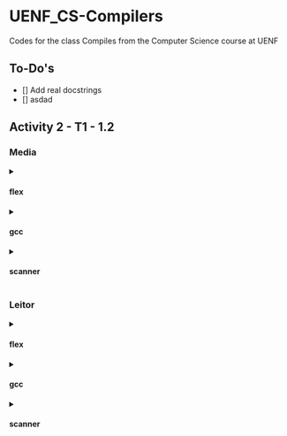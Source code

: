 # UENF_CS-Compilers

Codes for the class Compiles from the Computer Science course at UENF

## To-Do's

- [] Add real docstrings
- [] asdad

## Activity 2 - T1 - 1.2

### Media

<details> <summary>

#### flex

</summary>

![Media flex][1a]

</details>

<details> <summary>

#### gcc

</summary>

![Media gcc][1b]

</details>

<details> <summary>

#### scanner

</summary>

![Media scanner][1c]

</details>

### Leitor

<details> <summary>

#### flex

</summary>

![Leitor flex][2a]

</details>

<details> <summary>

#### gcc

</summary>

![Leitor gcc][2b]

</details>

<details> <summary>

#### scanner

</summary>

![Leitor scanner][2c]

</details>

[1a]: ./Activity_2-T1_1.2/prints/1a-media_flex.png "media_flex"
[1b]: ./Activity_2-T1_1.2/prints/1b-media_gcc.png "media_gcc"
[1c]: ./Activity_2-T1_1.2/prints/1c-media_scanner.png "media_scanner"
[2a]: ./Activity_2-T1_1.2/prints/2a-leitor_flex.png "leitor_flex"
[2b]: ./Activity_2-T1_1.2/prints/2b-leitor_gcc.png "leitor_gcc"
[2c]: ./Activity_2-T1_1.2/prints/2c-leitor_scanner.png "leitor_scanner"
